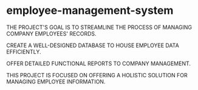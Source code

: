 # employee-management-system

THE PROJECT'S GOAL IS TO STREAMLINE THE PROCESS OF MANAGING COMPANY EMPLOYEES' RECORDS.

CREATE A WELL-DESIGNED DATABASE TO HOUSE EMPLOYEE DATA EFFICIENTLY.

OFFER DETAILED FUNCTIONAL REPORTS TO COMPANY MANAGEMENT.

THIS PROJECT IS FOCUSED ON OFFERING A HOLISTIC SOLUTION FOR MANAGING EMPLOYEE INFORMATION.

